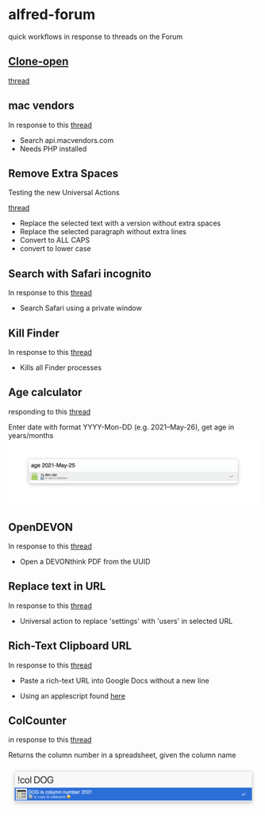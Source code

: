 # alfred-forum
 quick workflows in response to threads on the Forum



## [Clone-open](https://github.com/giovannicoppola/alfred-forum/raw/main/Clone-Open_0-2.alfredworkflow)
[thread](https://www.alfredforum.com/topic/5914-file-action-duplicate/?do=findComment&comment=85906)


## mac vendors
In response to this [thread](https://www.alfredforum.com/topic/16856-macvendorscom-in-alfred-workflow/)

- Search api.macvendors.com
- Needs PHP installed


## Remove Extra Spaces
Testing the new Universal Actions 

[thread](https://www.alfredforum.com/topic/17056-alfred-45-beta-take-a-first-look-at-universal-actions/?do=findComment&comment=87612)


- Replace the selected text with a version without extra spaces
- Replace the selected paragraph without extra lines
- Convert to ALL CAPS
- convert to lower case


## Search with Safari incognito
In response to this [thread](https://www.alfredforum.com/topic/16866-need-help-with-safari-workflow-web-search-in-private-window/?do=findComment&comment=86593)

- Search Safari using a private window

## Kill Finder

In response to this [thread](https://www.alfredforum.com/topic/16869-little-finder-restart-keystroke/)

- Kills all Finder processes 


## Age calculator
responding to this [thread](https://www.alfredforum.com/topic/16938-age-calculator/)

Enter date with format YYYY-Mon-DD (e.g. 2021–May-26), get age in years/months
![AgeCalc](images/AgeCalculator.png)


## OpenDEVON
In response to this [thread](
https://www.alfredforum.com/topic/17043-problems-opening-devonthink-urls-with-alfred/)

- Open a DEVONthink PDF from the UUID


## Replace text in URL
In response to this [thread](https://www.alfredforum.com/topic/17654-workflow-to-replace-a-portion-of-copied-text/)

- Universal action to replace 'settings' with 'users' in selected URL

## Rich-Text Clipboard URL
In response to this [thread](https://www.alfredforum.com/topic/17972-how-to-format-a-link-text-url-so-that-it-does-not-paste-with-an-extra-new-line-at-the-end/)

- Paste a rich-text URL into Google Docs without a new line

- Using an applescript found [here](https://forum.latenightsw.com/t/how-do-i-set-clipboard-pasteboard-to-both-rich-text-rtf-and-plain-text/1189)

## ColCounter
in response to this [thread](https://www.alfredforum.com/topic/18096-find-column-number-in-excelsheetsnumbers/#comment-93552)

Returns the column number in a spreadsheet, given the column name


![ColCounter](images/ColCounter.png)



